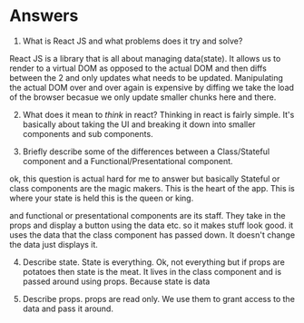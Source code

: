 # Answers

1.  What is React JS and what problems does it try and solve?

React JS is a library that is all about managing data(state). It allows us to render to a virtual DOM as opposed to the actual DOM and then diffs between the 2 and only updates what needs to be updated. Manipulating the actual DOM over and over again is expensive by diffing we take the load of the browser becasue we only update smaller chunks here and there. 

2.  What does it mean to _think_ in react?
Thinking in react is fairly simple. It's basically about taking the UI and breaking it down into smaller components and sub components. 

3.  Briefly describe some of the differences between a Class/Stateful component and a Functional/Presentational component.

ok, this question is actual hard for me to answer but basically Stateful or class components are the magic makers. This is the heart of the app. This is where your state is held this is the queen or king. 

and functional or presentational components are its staff. They take in the props and display a button using the data etc. so it makes stuff look good. it uses the data that the class component has passed down. It doesn't change the data just displays it. 
 


4.  Describe state.
State is everything. Ok, not everything but if props are potatoes then state is the meat. It lives in the class component and is passed around using props. Because state is data


5.  Describe props.
  props are read only. We use them to grant access to the data and pass it around. 
